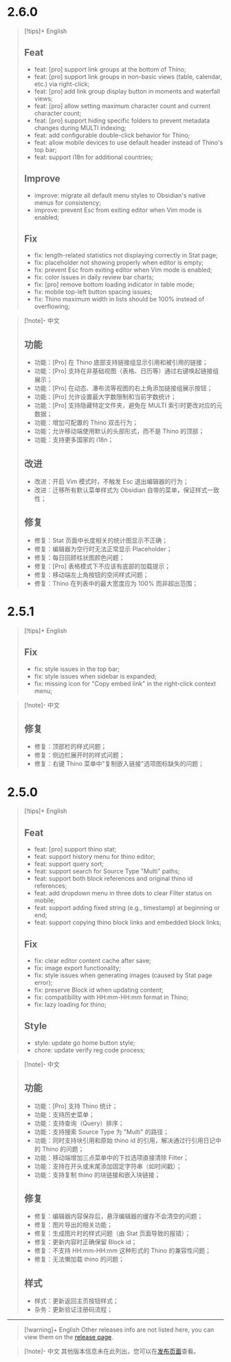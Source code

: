 # 2.6.0

> [!tips]+ English
>
> ## Feat
>
> - feat: [pro] support link groups at the bottom of Thino;
> - feat: [pro] support link groups in non-basic views (table, calendar, etc.) via right-click;
> - feat: [pro] add link group display button in moments and waterfall views;
> - feat: [pro] allow setting maximum character count and current character count;
> - feat: [pro] support hiding specific folders to prevent metadata changes during MULTI indexing;
> - feat: add configurable double-click behavior for Thino;
> - feat: allow mobile devices to use default header instead of Thino's top bar;
> - feat: support i18n for additional countries;
>
> ## Improve
>
> - improve: migrate all default menu styles to Obsidian's native menus for consistency;
> - improve: prevent Esc from exiting editor when Vim mode is enabled;
>
> ## Fix
>
> - fix: length-related statistics not displaying correctly in Stat page;
> - fix: placeholder not showing properly when editor is empty;
> - fix: prevent Esc from exiting editor when Vim mode is enabled;
> - fix: color issues in daily review bar charts;
> - fix: [pro] remove bottom loading indicator in table mode;
> - fix: mobile top-left button spacing issues;
> - fix: Thino maximum width in lists should be 100% instead of overflowing;

> [!note]- 中文
>
> ## 功能
>
> - 功能：[Pro] 在 Thino 底部支持链接组显示引用和被引用的链接；
> - 功能：[Pro] 支持在非基础视图（表格、日历等）通过右键唤起链接组展示；
> - 功能：[Pro] 在动态、瀑布流等视图的右上角添加链接组展示按钮；
> - 功能：[Pro] 允许设置最大字数限制和当前字数统计；
> - 功能：[Pro] 支持隐藏特定文件夹，避免在 MULTI 索引时更改对应的元数据；
> - 功能：增加可配置的 Thino 双击行为；
> - 功能：允许移动端使用默认的头部形式，而不是 Thino 的顶部；
> - 功能：支持更多国家的 i18n；
>
> ## 改进
>
> - 改进：开启 Vim 模式时，不触发 Esc 退出编辑器的行为；
> - 改进：迁移所有默认菜单样式为 Obsidian 自带的菜单，保证样式一致性；
>
> ## 修复
>
> - 修复：Stat 页面中长度相关的统计图显示不正确；
> - 修复：编辑器为空行时无法正常显示 Placeholder；
> - 修复：每日回顾柱状图颜色问题；
> - 修复：[Pro] 表格模式下不应该有底部的加载提示；
> - 修复：移动端左上角按钮的空间样式问题；
> - 修复：Thino 在列表中的最大宽度应为 100% 而非超出范围；

# 2.5.1

> [!tips]+ English
>
> ## Fix
>
> - fix: style issues in the top bar;
> - fix: style issues when sidebar is expanded;
> - fix: missing icon for "Copy embed link" in the right-click context menu;

> [!note]- 中文
>
> ## 修复
>
> - 修复：顶部栏的样式问题；
> - 修复：侧边栏展开时的样式问题；
> - 修复：右键 Thino 菜单中"复制嵌入链接"选项图标缺失的问题；

# 2.5.0

> [!tips]+ English
>
> ## Feat
>
> - feat: [pro] support thino stat;
> - feat: support history menu for thino editor;
> - feat: support query sort;
> - feat: support search for Source Type "Multi" paths;
> - feat: support both block references and original thino id references;
> - feat: add dropdown menu in three dots to clear Filter status on mobile;
> - feat: support adding fixed string (e.g., timestamp) at beginning or end;
> - feat: support copying thino block links and embedded block links;
>
> ## Fix
>
> - fix: clear editor content cache after save;
> - fix: image export functionality;
> - fix: style issues when generating images (caused by Stat page error);
> - fix: preserve Block id when updating content;
> - fix: compatibility with HH:mm-HH:mm format in Thino;
> - fix: lazy loading for thino;
>
> ## Style
>
> - style: update go home button style;
> - chore: update verify reg code process;

> [!note]- 中文
>
> ## 功能
>
> - 功能：[Pro] 支持 Thino 统计；
> - 功能：支持历史菜单；
> - 功能：支持查询（Query）排序；
> - 功能：支持搜索 Source Type 为 "Multi" 的路径；
> - 功能：同时支持块引用和原始 thino id 的引用，解决通过行引用日记中的 Thino 的问题；
> - 功能：移动端增加三点菜单中的下拉选项直接清除 Filter；
> - 功能：支持在开头或末尾添加固定字符串（如时间戳）；
> - 功能：支持复制 thino 的块链接和嵌入块链接；
>
> ## 修复
>
> - 修复：编辑器内容保存后，悬浮编辑器的缓存不会清空的问题；
> - 修复：图片导出的相关功能；
> - 修复：生成图片时的样式问题（由 Stat 页面导致的报错）；
> - 修复：更新内容时正确保留 Block id；
> - 修复：不支持 HH:mm-HH:mm 这种形式的 Thino 的兼容性问题；
> - 修复：无法懒加载 thino 的问题；
>
> ## 样式
>
> - 样式：更新返回主页按钮样式；
> - 杂务：更新验证注册码流程；

---

> [!warning]+ English
> Other releases info are not listed here, you can view them on the [release page](https://github.com/Quorafind/Obsidian-Thino/blob/main/CHANGELOG_ARCHIVE.md).

> [!note]- 中文
> 其他版本信息未在此列出，您可以在[发布页面](https://github.com/Quorafind/Obsidian-Thino/blob/main/CHANGELOG_ARCHIVE.md)查看。
